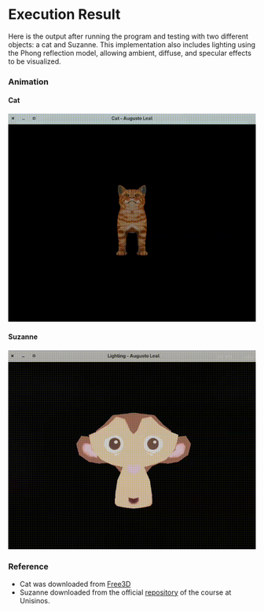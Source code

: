 # Execution Result

Here is the output after running the program and testing with two different objects: a cat and Suzanne. This implementation also includes lighting using the Phong reflection model, allowing ambient, diffuse, and specular effects to be visualized.
### Animation

#### Cat
![Execution Result](img/cat.gif)

#### Suzanne
![Execution Result_2](img/suzanne.gif)

### Reference

- Cat was downloaded from [Free3D](https://free3d.com/3d-model/cat-v1--522281.html)
- Suzanne downloaded from the official [repository](https://github.com/fellowsheep/CGCCHibrido/tree/main/assets/Modelos3D) of the course at Unisinos. 